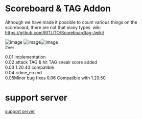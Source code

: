 # Scoreboard & TAG Addon

Although we have made it possible to count various things on the scoreboard, there are not that many types.
wiki
https://github.com/RITUTO/Scoreboardtag-/wiki/

![image](https://github.com/RITUTO/Scoreboardtag-/assets/144442942/cd3393ae-3b95-4fce-a798-2ada1a1a375b)
![image](https://github.com/RITUTO/Scoreboardtag-/assets/144442942/35e549e4-ab5f-4f4d-ba01-2d8fd8408875)![image](https://github.com/RITUTO/Scoreboardtag-/assets/144442942/174970b4-b3b3-4de8-85f2-2dcdf6a06ac9)    
#ver

0.01 implementation  
0.02 attack TAG & hit TAG sneak score added  
 0.03 1.20.40 compatible  
 0.04 ridme_en.md  
 0.05Minor bug fixes
0.06 Compatible with 1.20.50
# support server
[support server](https://discord.gg/hTTxPMFvYc) 
